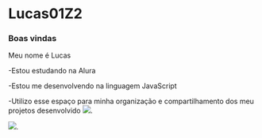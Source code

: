 # Lucas01Z2
### Boas vindas
Meu nome é Lucas

-Estou estudando na Alura

-Estou me desenvolvendo na linguagem JavaScript

-Utilizo esse espaço para minha organização e compartilhamento dos meu projetos desenvolvido
![](https://media1.tenor.com/m/aYOYlFnh6esAAAAC/geto-suguru-jujutsu-kaisen.gif).


![](https://media1.tenor.com/m/zw3KPT8ly1kAAAAC/toji-toji-fushiguro.gif).

